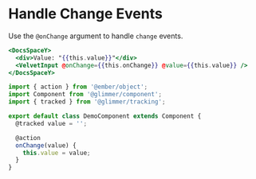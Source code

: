 # Handle Change Events

Use the `@onChange` argument to handle `change` events.

```hbs template
<DocsSpaceY>
  <div>Value: "{{this.value}}"</div>
  <VelvetInput @onChange={{this.onChange}} @value={{this.value}} />
</DocsSpaceY>
```

```js component
import { action } from '@ember/object';
import Component from '@glimmer/component';
import { tracked } from '@glimmer/tracking';

export default class DemoComponent extends Component {
  @tracked value = '';

  @action
  onChange(value) {
    this.value = value;
  }
}
```
